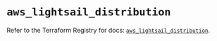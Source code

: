 # `aws_lightsail_distribution`

Refer to the Terraform Registry for docs: [`aws_lightsail_distribution`](https://registry.terraform.io/providers/hashicorp/aws/6.8.0/docs/resources/lightsail_distribution).
